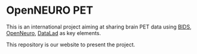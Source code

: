 # OpenNEURO PET

This is an international project aiming at sharing brain PET data using [BIDS](https://bids.neuroimaging.io/), [OpenNeuro](https://openneuro.org/), [DataLad](https://www.datalad.org/) as key elements.

This repository is our website to present the project.
